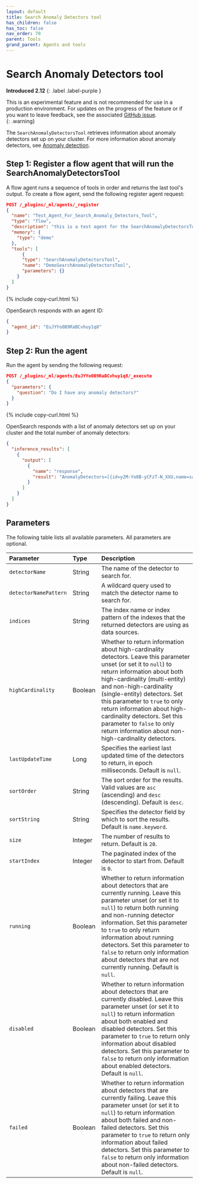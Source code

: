 ```yaml
---
layout: default
title: Search Anomaly Detectors tool
has_children: false
has_toc: false
nav_order: 70
parent: Tools
grand_parent: Agents and tools
---
```


<!-- vale off -->
# Search Anomaly Detectors tool
**Introduced 2.12**
{: .label .label-purple }
<!-- vale on -->

This is an experimental feature and is not recommended for use in a production environment. For updates on the progress of the feature or if you want to leave feedback, see the associated [GitHub issue](https://github.com/opensearch-project/ml-commons/issues/1161).    
{: .warning}

The `SearchAnomalyDetectorsTool` retrieves information about anomaly detectors set up on your cluster. For more information about anomaly detectors, see [Anomaly detection]({{site.url}}{{site.baseurl}}/observing-your-data/ad/index/).

## Step 1: Register a flow agent that will run the SearchAnomalyDetectorsTool

A flow agent runs a sequence of tools in order and returns the last tool's output. To create a flow agent, send the following register agent request:

```json
POST /_plugins/_ml/agents/_register
{
  "name": "Test_Agent_For_Search_Anomaly_Detectors_Tool",
  "type": "flow",
  "description": "this is a test agent for the SearchAnomalyDetectorsTool",
  "memory": {
    "type": "demo"
  },
  "tools": [
      {
      "type": "SearchAnomalyDetectorsTool",
      "name": "DemoSearchAnomalyDetectorsTool",
      "parameters": {}
    }
  ]
}
```
{% include copy-curl.html %} 

OpenSearch responds with an agent ID:

```json
{
  "agent_id": "EuJYYo0B9RaBCvhuy1q8"
}
```

## Step 2: Run the agent

Run the agent by sending the following request:

```json
POST /_plugins/_ml/agents/EuJYYo0B9RaBCvhuy1q8/_execute
{
  "parameters": {
    "question": "Do I have any anomaly detectors?"
  }
}
```
{% include copy-curl.html %} 

OpenSearch responds with a list of anomaly detectors set up on your cluster and the total number of anomaly detectors:

```json
{
  "inference_results": [
    {
      "output": [
        {
          "name": "response",
          "result": "AnomalyDetectors=[{id=y2M-Yo0B-yCFzT-N_XXU,name=sample-http-responses-detector,type=SINGLE_ENTITY,description=A sample detector to detect anomalies with HTTP response code logs.,index=[sample-http-responses],lastUpdateTime=1706750311891}]TotalAnomalyDetectors=1"
        }
      ]
    }
  ]
}
```

## Parameters

The following table lists all available parameters. All parameters are optional.

Parameter	| Type | Description	
:--- | :--- | :---
`detectorName`	| String	| The name of the detector to search for.
`detectorNamePattern`	| String | A wildcard query used to match the detector name to search for.
`indices` | String	| The index name or index pattern of the indexes that the returned detectors are using as data sources.
`highCardinality` | Boolean	| Whether to return information about high-cardinality detectors. Leave this parameter unset (or set it to `null`) to return information about both high-cardinality (multi-entity) and non-high-cardinality (single-entity) detectors. Set this parameter to `true` to only return information about high-cardinality detectors. Set this parameter to `false` to only return information about non-high-cardinality detectors.
`lastUpdateTime` | Long |	Specifies the earliest last updated time of the detectors to return, in epoch milliseconds. Default is `null`.
`sortOrder`	|String | The sort order for the results. Valid values are `asc` (ascending) and `desc` (descending). Default is `desc`. 
`sortString`| String |	Specifies the detector field by which to sort the results. Default is `name.keyword`.
`size`	| Integer |	The number of results to return. Default is `20`.
`startIndex`| Integer |	The paginated index of the detector to start from. Default is `0`.
`running`| Boolean | Whether to return information about detectors that are currently running. Leave this parameter unset (or set it to `null`) to return both running and non-running detector information. Set this parameter to `true` to only return information about running detectors. Set this parameter to `false` to return only information about detectors that are not currently running. Default is `null`.
`disabled` |	Boolean	| Whether to return information about detectors that are currently disabled. Leave this parameter unset (or set it to `null`) to return information about both enabled and disabled detectors. Set this parameter to `true` to return only information about disabled detectors. Set this parameter to `false` to return only information about enabled detectors. Default is `null`.
`failed` |	Boolean	| Whether to return information about detectors that are currently failing. Leave this parameter unset (or set it to `null`) to return information about both failed and non-failed detectors. Set this parameter to `true` to return only information about failed detectors. Set this parameter to `false` to return only information about non-failed detectors. Default is `null`.
